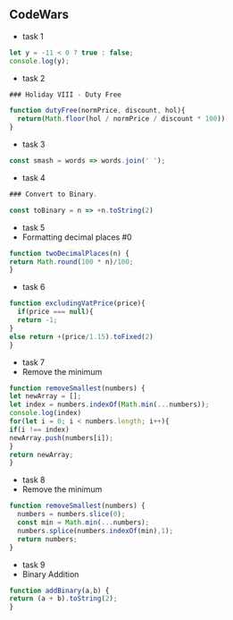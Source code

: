 ## **CodeWars**
* task 1
```javascript
let y = -11 < 0 ? true : false;
console.log(y);
```
* task 2
```javascript
### Holiday VIII - Duty Free

function dutyFree(normPrice, discount, hol){
  return(Math.floor(hol / normPrice / discount * 100))
}
```
* task 3
```javascript
const smash = words => words.join(' ');  
```
* task 4
```javascript
### Convert to Binary.

const toBinary = n => +n.toString(2)
```
* task 5
* Formatting decimal places #0
```javascript
function twoDecimalPlaces(n) {
return Math.round(100 * n)/100;
}
```
* task 6
```javascript
function excludingVatPrice(price){
  if(price === null){
  return -1;
}
else return +(price/1.15).toFixed(2)
}
```
* task 7
* Remove the minimum
```javascript
function removeSmallest(numbers) {
let newArray = [];
let index = numbers.indexOf(Math.min(...numbers));
console.log(index)
for(let i = 0; i < numbers.length; i++){
if(i !== index)
newArray.push(numbers[i]);
}
return newArray;
}
```
* task 8
* Remove the minimum
```javascript
function removeSmallest(numbers) {
  numbers = numbers.slice(0);
  const min = Math.min(...numbers);
  numbers.splice(numbers.indexOf(min),1);
  return numbers;
}
```
* task 9
* Binary Addition
```javascript
function addBinary(a,b) {
return (a + b).toString(2);
}
```
























